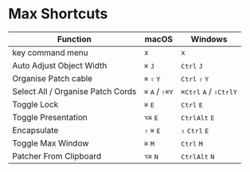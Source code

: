 # Max Shortcuts

<!-- TODO:
- Windows Shortcuts
- Split into subsections (object shortcuts), patcher shortcuts etc...
-->

| Function                          | macOS                                                            | Windows                                                                 |
| --------------------------------- | ---------------------------------------------------------------- | ----------------------------------------------------------------------- |
| key command menu                  | `x`                                                              | `x`                                                                     |
| Auto Adjust Object Width          | <kbd>⌘</kbd> <kbd>J</kbd>                                        | <kbd>Ctrl</kbd> <kbd>J</kbd>                                            |
| Organise Patch cable              | <kbd>⌘</kbd> <kbd>⇧</kbd> <kbd>Y</kbd>                           | <kbd>Ctrl</kbd> <kbd>⇧</kbd> <kbd>Y</kbd>                               |
| Select All / Organise Patch Cords | <kbd>⌘</kbd> <kbd>A</kbd> / <kbd>⇧</kbd><kbd>⌘</kbd><kbd>Y</kbd> | <kbd>⌘Ctrl</kbd> <kbd>A</kbd> / <kbd>⇧</kbd><kbd>Ctrl</kbd><kbd>Y</kbd> |
| Toggle Lock                       | <kbd>⌘</kbd> <kbd>E</kbd>                                        | <kbd>Ctrl</kbd> <kbd>E</kbd>                                            |
| Toggle Presentation               | <kbd>⌥</kbd><kbd>⌘</kbd> <kbd>E</kbd>                            | <kbd>Ctrl</kbd><kbd>Alt</kbd> <kbd>E</kbd>                              |
| Encapsulate                       | <kbd>⇧</kbd> <kbd>⌘</kbd> <kbd>E</kbd>                           | <kbd>⇧</kbd> <kbd>Ctrl</kbd> <kbd>E</kbd>                               |
| Toggle Max Window                 | <kbd>⌘</kbd> <kbd>M</kbd>                                        | <kbd>Ctrl</kbd> <kbd>M</kbd>                                            |
| Patcher From Clipboard            | <kbd>⌥</kbd><kbd>⌘</kbd> <kbd>N</kbd>                            | <kbd>Ctrl</kbd><kbd>Alt</kbd> <kbd>N</kbd>                              |

